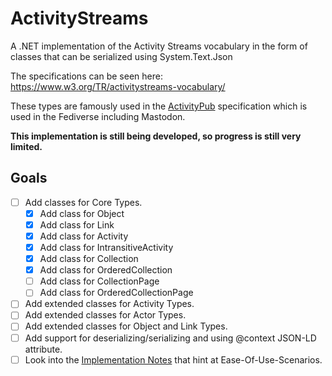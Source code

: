 # ActivityStreams
A .NET implementation of the Activity Streams vocabulary in the form of classes that can be serialized using System.Text.Json

The specifications can be seen here: https://www.w3.org/TR/activitystreams-vocabulary/

These types are famously used in the [ActivityPub](https://www.w3.org/TR/activitypub/) specification which is used in the Fediverse including Mastodon.

**This implementation is still being developed, so progress is still very limited.**

## Goals
- [ ] Add classes for Core Types.
  - [x] Add class for Object
  - [x] Add class for Link
  - [x] Add class for Activity
  - [x] Add class for IntransitiveActivity
  - [x] Add class for Collection
  - [x] Add class for OrderedCollection
  - [ ] Add class for CollectionPage
  - [ ] Add class for OrderedCollectionPage
- [ ] Add extended classes for Activity Types.
- [ ] Add extended classes for Actor Types.
- [ ] Add extended classes for Object and Link Types.
- [ ] Add support for deserializing/serializing and using @context JSON-LD attribute.
- [ ] Look into the [Implementation Notes](https://www.w3.org/TR/activitystreams-vocabulary/#notes) that hint at Ease-Of-Use-Scenarios.
